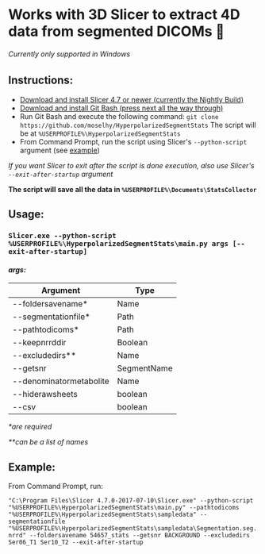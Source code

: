 # Works with 3D Slicer to extract 4D data from segmented DICOMs :cake:
###### Currently only supported in Windows

## Instructions:
- [Download and install Slicer 4.7 or newer (currently the Nightly Build)](http://download.slicer.org/)
- [Download and install Git Bash (press next all the way through)](https://git-scm.com/downloads)
- Run Git Bash and execute the following command:
	`git clone https://github.com/moselhy/HyperpolarizedSegmentStats`
The script will be at `%USERPROFILE%\HyperpolarizedSegmentStats`
- From Command Prompt, run the script using Slicer's `--python-script` argument (see [example](#example))


*If you want Slicer to exit after the script is done execution, also use Slicer's `--exit-after-startup` argument*


**The script will save all the data in `%USERPROFILE%\Documents\StatsCollector`**

## Usage:

### `Slicer.exe --python-script %USERPROFILE%\HyperpolarizedSegmentStats\main.py args [--exit-after-startup]`

#### **_args:_**

| Argument					| Type				|
| ------------------------- | ----------------- |
| --foldersavename\*		| Name				|
| --segmentationfile\*		| Path				|
| --pathtodicoms\*			| Path				|
| --keepnrrddir				| Boolean			|
| --excludedirs\*\*			| Name				|
| --getsnr					| SegmentName		|
| --denominatormetabolite	| Name				|
| --hiderawsheets			| boolean			|
| --csv						| boolean			|

_\*are required_

_\*\*can be a list of names_

## Example:

From Command Prompt, run:

`"C:\Program Files\Slicer 4.7.0-2017-07-10\Slicer.exe" --python-script "%USERPROFILE%\HyperpolarizedSegmentStats\main.py" --pathtodicoms "%USERPROFILE%\HyperpolarizedSegmentStats\sampledata" --segmentationfile "%USERPROFILE%\HyperpolarizedSegmentStats\sampledata\Segmentation.seg.nrrd" --foldersavename 54657_stats --getsnr BACKGROUND --excludedirs Ser06_T1 Ser10_T2 --exit-after-startup`